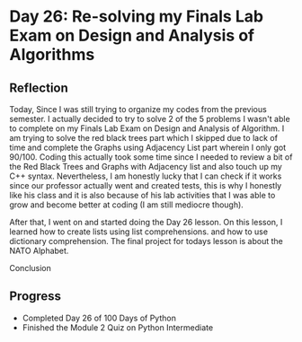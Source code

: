# Day 26: Re-solving my Finals Lab Exam on Design and Analysis of Algorithms

## Reflection
  Today, Since I was still trying to organize my codes from the previous semester. I actually decided to try to solve 2 of the 5 problems I wasn't able to complete on my Finals Lab Exam on Design and Analysis of Algorithm. I am trying to solve the red black trees part which I skipped due to lack of time and complete the Graphs using Adjacency List part wherein I only got 90/100. Coding this actually took some time since I needed to review a bit of the Red Black Trees and Graphs with Adjacency list and also touch up my C++ syntax. Nevertheless, I am honestly lucky that I can check if it works since our professor actually went and created tests, this is why I honestly like his class and it is also because of his lab activities that I was able to grow and become better at coding (I am still mediocre though).

  After that, I went on and started doing the Day 26 lesson. On this lesson, I learned how to create lists using list comprehensions. and how to use dictionary comprehension. The final project for todays lesson is about the NATO Alphabet.

  Conclusion

## Progress
- Completed Day 26 of 100 Days of Python
- Finished the Module 2 Quiz on Python Intermediate